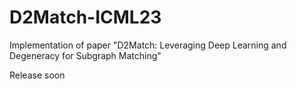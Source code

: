 # D2Match-ICML23
Implementation of paper "D2Match: Leveraging Deep Learning and Degeneracy for Subgraph Matching"

Release soon
